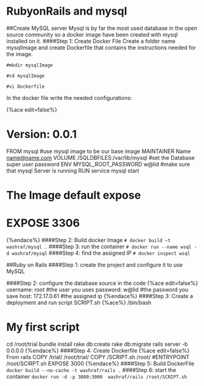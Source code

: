# RubyonRails and mysql

##Create MySQL server
Mysql is by far the most used database in the open source community so a docker image have been created with mysql installed on it.
####Step 1: Create Docker File
Create a folder name mysqlImage and create Dockerfile that contains the instructions needed for the image.

```#mkdir mysqlImage```

```#cd mysqlImage```

```#vi Dockerfile```

In the docker file write the needed configurations:

{%ace edit=false%}
# Version: 0.0.1
FROM mysql
#use mysql image to be our base image
MAINTAINER Name name@name.com
VOLUME /SQLDBFILES:/var/lib/mysql
#set the Database super user password
ENV MYSQL_ROOT_PASSWORD w@lid
#make sure that mysql Server is running
RUN service mysql start
# The Image default expose
# EXPOSE 3306
{%endace%}
####Step 2: Build docker Image
```# docker build –t washraf/mysql .```
####Step 3: run the container
```# docker run --name wsql -d washraf/mysql```
####Step 4: find the assigned IP
```# docker inspect wsql```

##Ruby on Rails
####Step 1: create the project and configure it to use MySQL

####Step 2: configure the database source in the code
{%ace edit=false%}
username: root #the user you uses
password: w@lid #the password you save
host: 172.17.0.61 #the assigned ip
{%endace%}
####Step 3: Create a deployment and run script SCRIPT.sh
{%ace%}
/bin/bash
# My first script
cd /root/trial
bundle install
rake db:create
rake db:migrate
rails server -b 0.0.0.0
{%endace%}
####Step 4: Create Dockerfile
{%ace edit=false%}
From rails
COPY /trial/ /root/trial/
COPY /SCRIPT.sh /root/
#ENTRYPOINT /root/SCIRPT.sh
EXPOSE 3000
{%endace%}
####Step 5: Build DockerFile
```docker build --no-cache -t washraf/rails .```
####Step 6: start the container
```docker run -d -p 3000:3000  washraf/rails /root/SCRIPT.sh```
